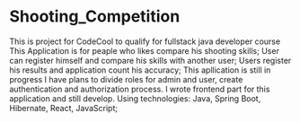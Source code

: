 # Shooting_Competition
This is project for CodeCool to qualify for fullstack java developer course
This Application is for peaple who likes compare his shooting skills;
User can register himself and compare his skills with another user;
Users register his results and application count his accuracy;
This apllication is still in progress
I have plans to divide roles for admin and user, create authentication and authorization process.
I wrote  frontend part for this application and still develop.
Using technologies: Java, Spring Boot, Hibernate, React, JavaScript;
